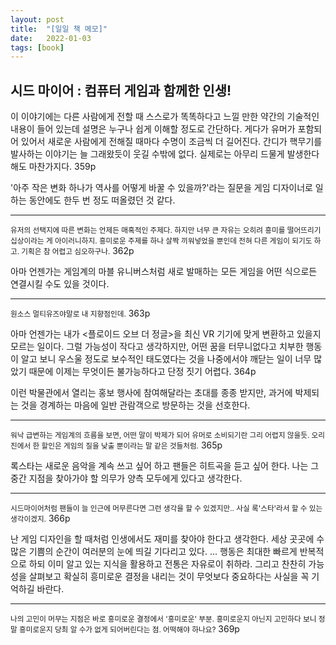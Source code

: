 ```yaml
---
layout: post
title:  "[일일 책 메모]"
date:   2022-01-03
tags: [book]
---
```

## 시드 마이어 : 컴퓨터 게임과 함께한 인생!
이 이야기에는 다른 사람에게 전할 때 스스로가 똑똑하다고 느낄 만한 약간의 기술적인 내용이 들어 있는데 설명은 누구나 쉽게 이해할 정도로 간단하다. 게다가 유머가 포함되어 있어서 새로운 사람에게 전해질 때마다 수명이 조금씩 더 길어진다. 간디가 핵무기를 발사하는 이야기는 늘 그래왔듯이 웃길 수밖에 없다. 실제로는 아무리 드물게 발생한다 해도 마찬가지다.
359p

'아주 작은 변화 하나가 역사를 어떻게 바꿀 수 있을까?'라는 질문을 게임 디자이너로 일하는 동안에도 한두 번 정도 떠올렸던 것 같다.
***
<small>유저의 선택지에 따른 변화는 언제든 매혹적인 주제다. 하지만 너무 큰 자유는 오히려 흥미를 떨어뜨리기 십상이라는 게 아이러니하지. 흥미로운 주제를 하나 살짝 끼워넣었을 뿐인데 전혀 다른 게임이 되기도 하고. 기획은 참 어렵고 심오하구나.</small>
362p

아마 언젠가는 게임계의 마블 유니버스처럼 새로 발매하는 모든 게임을 어떤 식으로든 연결시킬 수도 있을 것이다.
***
<small>원소스 멀티유즈야말로 내 지향점인데.</small>
363p

아마 언젠가는 내가 <플로이드 오브 더 정글>을 최신 VR 기기에 맞게 변환하고 있을지 모르는 일이다. 그럴 가능성이 작다고 생각하지만, 어떤 꿈을 터무니없다고 치부한 행동이 알고 보니 우스울 정도로 보수적인 태도였다는 것을 나중에서야 깨닫는 일이 너무 많았기 때문에 이제는 무엇이든 불가능하다고 단정 짓기 어렵다.
364p

이런 박물관에서 열리는 홍보 행사에 참여해달라는 초대를 종종 받지만, 과거에 박제되는 것을 경계하는 마음에 일반 관람객으로 방문하는 것을 선호한다.
***
<small>워낙 급변하는 게임계의 흐름을 보면, 어떤 말이 박제가 되어 유머로 소비되기란 그리 어렵지 않을듯. 오리진에서 한 할인은 게임의 질을 낮출 뿐이라는 말 같은 것들처럼.</small>
365p

록스타는 새로운 음악을 계속 쓰고 싶어 하고 팬들은 히트곡을 듣고 싶어 한다. 나는 그 중간 지점을 찾아가야 할 의무가 양측 모두에게 있다고 생각한다.
***
<small>시드마이어처럼 팬들이 늘 인근에 머무른다면 그런 생각을 할 수 있겠지만.. 사실 록'스타'라서 할 수 있는 생각이겠지.</small>
366p

난 게임 디자인을 할 때처럼 인생에서도 재미를 찾아야 한다고 생각한다. 세상 곳곳에 수많은 기쁨의 순간이 여러분의 눈에 띄길 기다리고 있다.
...
행동은 최대한 빠르게 반복적으로 하되 이미 알고 있는 지식을 활용하고 전통은 자유로이 취하라. 그리고 찬찬히 가능성을 살펴보고 확실히 흥미로운 결정을 내리는 것이 무엇보다 중요하다는 사실을 꼭 기억하길 바란다.
***
<small>나의 고민이 머무는 지점은 바로 흥미로운 결정에서 '흥미로운' 부분. 흥미로운지 아닌지 고민하다 보니 정말 흥미로운지 당최 알 수가 없게 되어버린다는 점. 어떡해야 하나요?</small>
369p